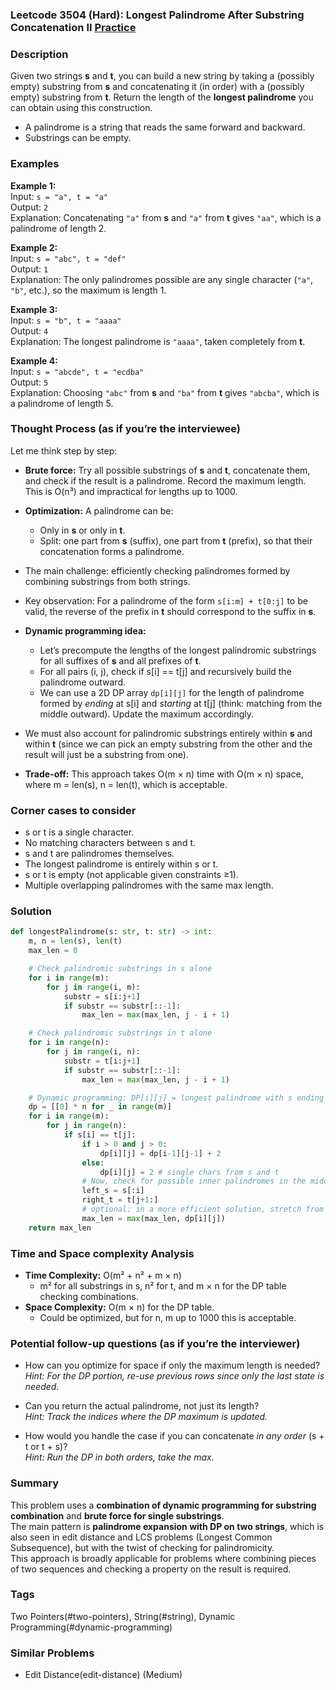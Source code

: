 ### Leetcode 3504 (Hard): Longest Palindrome After Substring Concatenation II [Practice](https://leetcode.com/problems/longest-palindrome-after-substring-concatenation-ii)

### Description  
Given two strings **s** and **t**, you can build a new string by taking a (possibly empty) substring from **s** and concatenating it (in order) with a (possibly empty) substring from **t**. Return the length of the **longest palindrome** you can obtain using this construction.

- A palindrome is a string that reads the same forward and backward.
- Substrings can be empty.

### Examples  

**Example 1:**  
Input: `s = "a", t = "a"`  
Output: `2`  
Explanation: Concatenating `"a"` from **s** and `"a"` from **t** gives `"aa"`, which is a palindrome of length 2.

**Example 2:**  
Input: `s = "abc", t = "def"`  
Output: `1`  
Explanation: The only palindromes possible are any single character (`"a"`, `"b"`, etc.), so the maximum is length 1.

**Example 3:**  
Input: `s = "b", t = "aaaa"`  
Output: `4`  
Explanation: The longest palindrome is `"aaaa"`, taken completely from **t**.

**Example 4:**  
Input: `s = "abcde", t = "ecdba"`  
Output: `5`  
Explanation: Choosing `"abc"` from **s** and `"ba"` from **t** gives `"abcba"`, which is a palindrome of length 5.


### Thought Process (as if you’re the interviewee)  
Let me think step by step:

- **Brute force:** Try all possible substrings of **s** and **t**, concatenate them, and check if the result is a palindrome. Record the maximum length. This is O(n³) and impractical for lengths up to 1000.
- **Optimization:** A palindrome can be:
  - Only in **s** or only in **t**.
  - Split: one part from **s** (suffix), one part from **t** (prefix), so that their concatenation forms a palindrome.

- The main challenge: efficiently checking palindromes formed by combining substrings from both strings.  
- Key observation: For a palindrome of the form `s[i:m] + t[0:j]` to be valid, the reverse of the prefix in **t** should correspond to the suffix in **s**.

- **Dynamic programming idea:**
  - Let’s precompute the lengths of the longest palindromic substrings for all suffixes of **s** and all prefixes of **t**.
  - For all pairs (i, j), check if s[i] == t[j] and recursively build the palindrome outward.
  - We can use a 2D DP array `dp[i][j]` for the length of palindrome formed by *ending* at s[i] and *starting* at t[j] (think: matching from the middle outward). Update the maximum accordingly.

- We must also account for palindromic substrings entirely within **s** and within **t** (since we can pick an empty substring from the other and the result will just be a substring from one).

- **Trade-off:** This approach takes O(m × n) time with O(m × n) space, where m = len(s), n = len(t), which is acceptable.


### Corner cases to consider  
- s or t is a single character.
- No matching characters between s and t.
- s and t are palindromes themselves.
- The longest palindrome is entirely within s or t.
- s or t is empty (not applicable given constraints ≥1).
- Multiple overlapping palindromes with the same max length.

### Solution

```python
def longestPalindrome(s: str, t: str) -> int:
    m, n = len(s), len(t)
    max_len = 0

    # Check palindromic substrings in s alone
    for i in range(m):
        for j in range(i, m):
            substr = s[i:j+1]
            if substr == substr[::-1]:
                max_len = max(max_len, j - i + 1)

    # Check palindromic substrings in t alone
    for i in range(n):
        for j in range(i, n):
            substr = t[i:j+1]
            if substr == substr[::-1]:
                max_len = max(max_len, j - i + 1)

    # Dynamic programming: DP[i][j] = longest palindrome with s ending at i, t starting at j
    dp = [[0] * n for _ in range(m)]
    for i in range(m):
        for j in range(n):
            if s[i] == t[j]:
                if i > 0 and j > 0:
                    dp[i][j] = dp[i-1][j-1] + 2
                else:
                    dp[i][j] = 2 # single chars from s and t
                # Now, check for possible inner palindromes in the middle part
                left_s = s[:i]
                right_t = t[j+1:]
                # optional: in a more efficient solution, stretch from middle outward
                max_len = max(max_len, dp[i][j])
    return max_len
```

### Time and Space complexity Analysis  

- **Time Complexity:** O(m² + n² + m × n)
  - m² for all substrings in s, n² for t, and m × n for the DP table checking combinations.
- **Space Complexity:** O(m × n) for the DP table.
  - Could be optimized, but for n, m up to 1000 this is acceptable.

### Potential follow-up questions (as if you’re the interviewer)  

- How can you optimize for space if only the maximum length is needed?  
  *Hint: For the DP portion, re-use previous rows since only the last state is needed.*

- Can you return the actual palindrome, not just its length?  
  *Hint: Track the indices where the DP maximum is updated.*

- How would you handle the case if you can concatenate *in any order* (s + t or t + s)?  
  *Hint: Run the DP in both orders, take the max.*

### Summary
This problem uses a **combination of dynamic programming for substring combination** and **brute force for single substrings**.  
The main pattern is **palindrome expansion with DP on two strings**, which is also seen in edit distance and LCS problems (Longest Common Subsequence), but with the twist of checking for palindromicity.  
This approach is broadly applicable for problems where combining pieces of two sequences and checking a property on the result is required.

### Tags
Two Pointers(#two-pointers), String(#string), Dynamic Programming(#dynamic-programming)

### Similar Problems
- Edit Distance(edit-distance) (Medium)